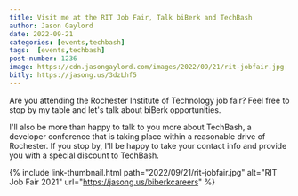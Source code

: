 ```yaml
---
title: Visit me at the RIT Job Fair, Talk biBerk and TechBash
author: Jason Gaylord
date: 2022-09-21
categories: [events,techbash]
tags:  [events,techbash]
post-number: 1236
image: https://cdn.jasongaylord.com/images/2022/09/21/rit-jobfair.jpg
bitly: https://jasong.us/3dzLhf5
---
```


Are you attending the Rochester Institute of Technology job fair? Feel free to stop by my table and let's talk about biBerk opportunities. 

I'll also be more than happy to talk to you more about TechBash, a developer conference that is taking place within a reasonable drive of Rochester. If you stop by, I'll be happy to take your contact info and provide you with a special discount to TechBash.

{% include link-thumbnail.html path="2022/09/21/rit-jobfair.jpg" alt="RIT Job Fair 2021" url="https://jasong.us/biberkcareers" %}